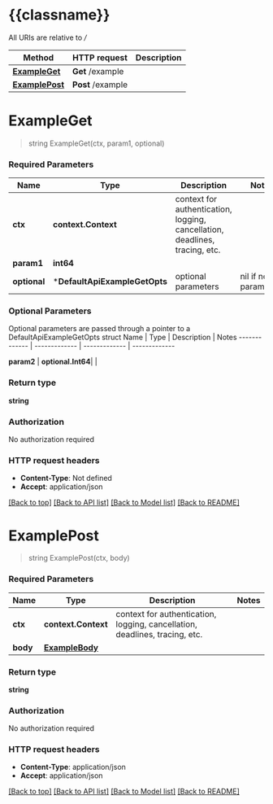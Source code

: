 # {{classname}}

All URIs are relative to */*

Method | HTTP request | Description
------------- | ------------- | -------------
[**ExampleGet**](DefaultApi.md#ExampleGet) | **Get** /example | 
[**ExamplePost**](DefaultApi.md#ExamplePost) | **Post** /example | 

# **ExampleGet**
> string ExampleGet(ctx, param1, optional)


### Required Parameters

Name | Type | Description  | Notes
------------- | ------------- | ------------- | -------------
 **ctx** | **context.Context** | context for authentication, logging, cancellation, deadlines, tracing, etc.
  **param1** | **int64**|  | 
 **optional** | ***DefaultApiExampleGetOpts** | optional parameters | nil if no parameters

### Optional Parameters
Optional parameters are passed through a pointer to a DefaultApiExampleGetOpts struct
Name | Type | Description  | Notes
------------- | ------------- | ------------- | -------------

 **param2** | **optional.Int64**|  | 

### Return type

**string**

### Authorization

No authorization required

### HTTP request headers

 - **Content-Type**: Not defined
 - **Accept**: application/json

[[Back to top]](#) [[Back to API list]](../README.md#documentation-for-api-endpoints) [[Back to Model list]](../README.md#documentation-for-models) [[Back to README]](../README.md)

# **ExamplePost**
> string ExamplePost(ctx, body)


### Required Parameters

Name | Type | Description  | Notes
------------- | ------------- | ------------- | -------------
 **ctx** | **context.Context** | context for authentication, logging, cancellation, deadlines, tracing, etc.
  **body** | [**ExampleBody**](ExampleBody.md)|  | 

### Return type

**string**

### Authorization

No authorization required

### HTTP request headers

 - **Content-Type**: application/json
 - **Accept**: application/json

[[Back to top]](#) [[Back to API list]](../README.md#documentation-for-api-endpoints) [[Back to Model list]](../README.md#documentation-for-models) [[Back to README]](../README.md)

